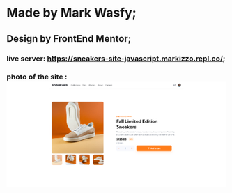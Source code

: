 # Made by Mark Wasfy;
## Design by FrontEnd Mentor;
### live server: https://sneakers-site-javascript.markizzo.repl.co/;
### photo of the site : ![Sneakers-site](./design/sneakers-shop.png)
